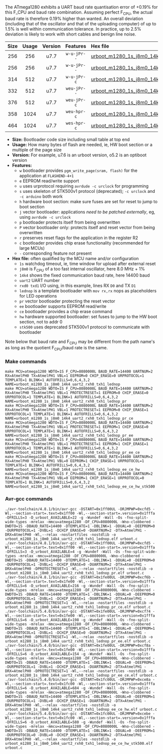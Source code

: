 The ATmega1280 exhibits a UART baud rate quantisation error of +0.19% for this F_CPU and baud rate combination. Assuming perfect F<sub>CPU</sub>, the actual baud rate is therefore 0.19% higher than wanted. An overall deviation (including that of the oscillator and that of the uploading computer) of up to 1.5% is well within communication tolerance. In practice, up to 2.5% deviation is likely to work with short cables and benign line noise.

|Size|Usage|Version|Features|Hex file|
|:-:|:-:|:-:|:-:|:--|
|256|256|u7.7|`w-u-jPr--`|[urboot_m1280_1s_j8m0_14k4_uart2_rxh0_txh1_lednop.hex](https://raw.githubusercontent.com/stefanrueger/urboot.hex/main/boards/mega1280/atmega1280/watchdog_1_s/internal_oscillator%2B1%25/%2B8m000000_hz/%2B%2B14k4_baud/uart2_rxh0_txh1/lednop/urboot_m1280_1s_j8m0_14k4_uart2_rxh0_txh1_lednop.hex)|
|256|256|u7.7|`w-u-jPr--`|[urboot_m1280_1s_j8m0_14k4_uart2_rxh0_txh1_lednop_pr.hex](https://raw.githubusercontent.com/stefanrueger/urboot.hex/main/boards/mega1280/atmega1280/watchdog_1_s/internal_oscillator%2B1%25/%2B8m000000_hz/%2B%2B14k4_baud/uart2_rxh0_txh1/lednop/urboot_m1280_1s_j8m0_14k4_uart2_rxh0_txh1_lednop_pr.hex)|
|314|512|u7.7|`w-u-jPr-c`|[urboot_m1280_1s_j8m0_14k4_uart2_rxh0_txh1_lednop_pr_ce.hex](https://raw.githubusercontent.com/stefanrueger/urboot.hex/main/boards/mega1280/atmega1280/watchdog_1_s/internal_oscillator%2B1%25/%2B8m000000_hz/%2B%2B14k4_baud/uart2_rxh0_txh1/lednop/urboot_m1280_1s_j8m0_14k4_uart2_rxh0_txh1_lednop_pr_ce.hex)|
|332|512|u7.7|`weu-jPr--`|[urboot_m1280_1s_j8m0_14k4_uart2_rxh0_txh1_lednop_pr_ee.hex](https://raw.githubusercontent.com/stefanrueger/urboot.hex/main/boards/mega1280/atmega1280/watchdog_1_s/internal_oscillator%2B1%25/%2B8m000000_hz/%2B%2B14k4_baud/uart2_rxh0_txh1/lednop/urboot_m1280_1s_j8m0_14k4_uart2_rxh0_txh1_lednop_pr_ee.hex)|
|376|512|u7.7|`weu-jPr-c`|[urboot_m1280_1s_j8m0_14k4_uart2_rxh0_txh1_lednop_pr_ee_ce.hex](https://raw.githubusercontent.com/stefanrueger/urboot.hex/main/boards/mega1280/atmega1280/watchdog_1_s/internal_oscillator%2B1%25/%2B8m000000_hz/%2B%2B14k4_baud/uart2_rxh0_txh1/lednop/urboot_m1280_1s_j8m0_14k4_uart2_rxh0_txh1_lednop_pr_ee_ce.hex)|
|358|1024|u7.7|`weu-hpr-c`|[urboot_m1280_1s_j8m0_14k4_uart2_rxh0_txh1_lednop_ee_ce_hw.hex](https://raw.githubusercontent.com/stefanrueger/urboot.hex/main/boards/mega1280/atmega1280/watchdog_1_s/internal_oscillator%2B1%25/%2B8m000000_hz/%2B%2B14k4_baud/uart2_rxh0_txh1/lednop/urboot_m1280_1s_j8m0_14k4_uart2_rxh0_txh1_lednop_ee_ce_hw.hex)|
|464|1024|u7.7|`wes-hpr-c`|[urboot_m1280_1s_j8m0_14k4_uart2_rxh0_txh1_lednop_ee_ce_hw_stk500.hex](https://raw.githubusercontent.com/stefanrueger/urboot.hex/main/boards/mega1280/atmega1280/watchdog_1_s/internal_oscillator%2B1%25/%2B8m000000_hz/%2B%2B14k4_baud/uart2_rxh0_txh1/lednop/urboot_m1280_1s_j8m0_14k4_uart2_rxh0_txh1_lednop_ee_ce_hw_stk500.hex)|

- **Size:** Bootloader code size including small table at top end
- **Usage:** How many bytes of flash are needed, ie, HW boot section or a multiple of the page size
- **Version:** For example, u7.6 is an urboot version, o5.2 is an optiboot version
- **Features:**
  + `w` bootloader provides `pgm_write_page(sram, flash)` for the application at `FLASHEND-4+1`
  + `e` EEPROM read/write support
  + `u` uses urprotocol requiring `avrdude -c urclock` for programming
  + `s` uses skeleton of STK500v1 protocol (deprecated); `-c urclock` and `-c arduino` both work
  + `h` hardware boot section: make sure fuses are set for reset to jump to boot section
  + `j` vector bootloader: applications *need to be patched externally*, eg, using `avrdude -c urclock`
  + `p` bootloader protects itself from being overwritten
  + `P` vector bootloader only: protects itself and reset vector from being overwritten
  + `r` preserves reset flags for the application in the register R2
  + `c` bootloader provides chip erase functionality (recommended for large MCUs)
  + `-` corresponding feature not present
- **Hex file:** often qualified by the MCU name and/or configuration
  + `1s` watchdog timeout, ie, time window for upload after external reset
  + `j8m0` is F<sub>CPU</sub> of a too fast internal oscillator, here 8.0 MHz + 1%
  + `14k4` shows the fixed communication baud rate, here 14400 baud
  + `uart2` UART number
  + `rxd0 txd1` I/O using, in this example, lines RX `D0` and TX `D1`
  + `lednop` is a template bootloader with `mov rx,rx` nops as placeholders for LED operations
  + `pr` vector bootloader protecting the reset vector
  + `ee` bootloader supports EEPROM read/write
  + `ce` bootloader provides a chip erase command
  + `hw` hardware supported bootloader: set fuses to jump to the HW boot section, not to addr 0
  + `stk500` uses deprecated STK500v1 protocol to communicate with bootloader


Note below that baud rate and F<sub>CPU</sub> may be different from the path name's as long as the quotient F<sub>CPU</sub>/baud rate is the same.

### Make commands
```
make MCU=atmega1280 WDTO=1S F_CPU=8080000L BAUD_RATE=14400 UARTNUM=2 RX=AtmelPH0 TX=AtmelPH1 VBL=1 EEPROM=0 CHIP_ERASE=0 URPROTOCOL=1 TEMPLATE=1 BLINK=1 AUTOFRILLS=0,6,4,3,2 NAME=urboot_m1280_1s_j8m0_14k4_uart2_rxh0_txh1_lednop
make MCU=atmega1280 WDTO=1S F_CPU=8080000L BAUD_RATE=14400 UARTNUM=2 RX=AtmelPH0 TX=AtmelPH1 VBL=1 PROTECTRESET=1 EEPROM=0 CHIP_ERASE=0 URPROTOCOL=1 TEMPLATE=1 BLINK=1 AUTOFRILLS=0,6,4,3,2 NAME=urboot_m1280_1s_j8m0_14k4_uart2_rxh0_txh1_lednop_pr
make MCU=atmega1280 WDTO=1S F_CPU=8080000L BAUD_RATE=14400 UARTNUM=2 RX=AtmelPH0 TX=AtmelPH1 VBL=1 PROTECTRESET=1 EEPROM=0 CHIP_ERASE=1 URPROTOCOL=1 TEMPLATE=1 BLINK=1 AUTOFRILLS=0,6,4,3,2 NAME=urboot_m1280_1s_j8m0_14k4_uart2_rxh0_txh1_lednop_pr_ce
make MCU=atmega1280 WDTO=1S F_CPU=8080000L BAUD_RATE=14400 UARTNUM=2 RX=AtmelPH0 TX=AtmelPH1 VBL=1 PROTECTRESET=1 EEPROM=1 CHIP_ERASE=0 URPROTOCOL=1 TEMPLATE=1 BLINK=1 AUTOFRILLS=0,6,4,3,2 NAME=urboot_m1280_1s_j8m0_14k4_uart2_rxh0_txh1_lednop_pr_ee
make MCU=atmega1280 WDTO=1S F_CPU=8080000L BAUD_RATE=14400 UARTNUM=2 RX=AtmelPH0 TX=AtmelPH1 VBL=1 PROTECTRESET=1 EEPROM=1 CHIP_ERASE=1 URPROTOCOL=1 TEMPLATE=1 BLINK=1 AUTOFRILLS=0,6,4,3,2 NAME=urboot_m1280_1s_j8m0_14k4_uart2_rxh0_txh1_lednop_pr_ee_ce
make MCU=atmega1280 WDTO=1S F_CPU=8080000L BAUD_RATE=14400 UARTNUM=2 RX=AtmelPH0 TX=AtmelPH1 VBL=0 EEPROM=1 CHIP_ERASE=1 URPROTOCOL=1 TEMPLATE=1 BLINK=1 AUTOFRILLS=0,6,4,3,2 NAME=urboot_m1280_1s_j8m0_14k4_uart2_rxh0_txh1_lednop_ee_ce_hw
make MCU=atmega1280 WDTO=1S F_CPU=8080000L BAUD_RATE=14400 UARTNUM=2 RX=AtmelPH0 TX=AtmelPH1 VBL=0 EEPROM=1 CHIP_ERASE=1 URPROTOCOL=0 TEMPLATE=1 BLINK=1 AUTOFRILLS=0,6,4,3,2 NAME=urboot_m1280_1s_j8m0_14k4_uart2_rxh0_txh1_lednop_ee_ce_hw_stk500
```

### Avr-gcc commands
```
./avr-toolchain/4.8.1/bin/avr-gcc -DSTART=0x1ff00UL -DRJMPWP=0xcfd5 -Wl,--section-start=.text=0x1ff00 -Wl,--section-start=.version=0x1fffa -DFRILLS=3 -D_urboot_AVAILABLE=22 -g -Wundef -Wall -Os -fno-split-wide-types -mrelax -mmcu=atmega1280 -DF_CPU=8080000L -Wno-clobbered -DWDTO=1S -DBAUD_RATE=14400 -DTEMPLATE=1 -DBLINK=1 -DDUAL=0 -DEEPROM=0 -DURPROTOCOL=1 -DVBL=1 -DCHIP_ERASE=0 -DUARTNUM=2 -DTX=AtmelPH1 -DRX=AtmelPH0 -Wl,--relax -nostartfiles -nostdlib -o urboot_m1280_1s_j8m0_14k4_uart2_rxh0_txh1_lednop.elf urboot.c
./avr-toolchain/4.8.1/bin/avr-gcc -DSTART=0x1ff00UL -DRJMPWP=0xcfd5 -Wl,--section-start=.text=0x1ff00 -Wl,--section-start=.version=0x1fffa -DFRILLS=3 -D_urboot_AVAILABLE=4 -g -Wundef -Wall -Os -fno-split-wide-types -mrelax -mmcu=atmega1280 -DF_CPU=8080000L -Wno-clobbered -DWDTO=1S -DBAUD_RATE=14400 -DTEMPLATE=1 -DBLINK=1 -DDUAL=0 -DEEPROM=0 -DURPROTOCOL=1 -DVBL=1 -DCHIP_ERASE=0 -DUARTNUM=2 -DTX=AtmelPH1 -DRX=AtmelPH0 -DPROTECTRESET=1 -Wl,--relax -nostartfiles -nostdlib -o urboot_m1280_1s_j8m0_14k4_uart2_rxh0_txh1_lednop_pr.elf urboot.c
./avr-toolchain/4.8.1/bin/avr-gcc -DSTART=0x1fe00UL -DRJMPWP=0xcf6b -Wl,--section-start=.text=0x1fe00 -Wl,--section-start=.version=0x1fffa -DFRILLS=6 -D_urboot_AVAILABLE=216 -g -Wundef -Wall -Os -fno-split-wide-types -mrelax -mmcu=atmega1280 -DF_CPU=8080000L -Wno-clobbered -DWDTO=1S -DBAUD_RATE=14400 -DTEMPLATE=1 -DBLINK=1 -DDUAL=0 -DEEPROM=0 -DURPROTOCOL=1 -DVBL=1 -DCHIP_ERASE=1 -DUARTNUM=2 -DTX=AtmelPH1 -DRX=AtmelPH0 -DPROTECTRESET=1 -Wl,--relax -nostartfiles -nostdlib -o urboot_m1280_1s_j8m0_14k4_uart2_rxh0_txh1_lednop_pr_ce.elf urboot.c
./avr-toolchain/5.4.0/bin/avr-gcc -DSTART=0x1fe00UL -DRJMPWP=0xcf74 -Wl,--section-start=.text=0x1fe00 -Wl,--section-start=.version=0x1fffa -DFRILLS=6 -D_urboot_AVAILABLE=198 -g -Wundef -Wall -Os -fno-split-wide-types -mrelax -mmcu=atmega1280 -DF_CPU=8080000L -Wno-clobbered -DWDTO=1S -DBAUD_RATE=14400 -DTEMPLATE=1 -DBLINK=1 -DDUAL=0 -DEEPROM=1 -DURPROTOCOL=1 -DVBL=1 -DCHIP_ERASE=0 -DUARTNUM=2 -DTX=AtmelPH1 -DRX=AtmelPH0 -DPROTECTRESET=1 -Wl,--relax -nostartfiles -nostdlib -o urboot_m1280_1s_j8m0_14k4_uart2_rxh0_txh1_lednop_pr_ee.elf urboot.c
./avr-toolchain/5.4.0/bin/avr-gcc -DSTART=0x1fe00UL -DRJMPWP=0xcf8a -Wl,--section-start=.text=0x1fe00 -Wl,--section-start=.version=0x1fffa -DFRILLS=6 -D_urboot_AVAILABLE=154 -g -Wundef -Wall -Os -fno-split-wide-types -mrelax -mmcu=atmega1280 -DF_CPU=8080000L -Wno-clobbered -DWDTO=1S -DBAUD_RATE=14400 -DTEMPLATE=1 -DBLINK=1 -DDUAL=0 -DEEPROM=1 -DURPROTOCOL=1 -DVBL=1 -DCHIP_ERASE=1 -DUARTNUM=2 -DTX=AtmelPH1 -DRX=AtmelPH0 -DPROTECTRESET=1 -Wl,--relax -nostartfiles -nostdlib -o urboot_m1280_1s_j8m0_14k4_uart2_rxh0_txh1_lednop_pr_ee_ce.elf urboot.c
./avr-toolchain/5.4.0/bin/avr-gcc -DSTART=0x1fc00UL -DRJMPWP=0xce8a -Wl,--section-start=.text=0x1fc00 -Wl,--section-start=.version=0x1fffa -DFRILLS=6 -D_urboot_AVAILABLE=684 -g -Wundef -Wall -Os -fno-split-wide-types -mrelax -mmcu=atmega1280 -DF_CPU=8080000L -Wno-clobbered -DWDTO=1S -DBAUD_RATE=14400 -DTEMPLATE=1 -DBLINK=1 -DDUAL=0 -DEEPROM=1 -DURPROTOCOL=1 -DVBL=0 -DCHIP_ERASE=1 -DUARTNUM=2 -DTX=AtmelPH1 -DRX=AtmelPH0 -Wl,--relax -nostartfiles -nostdlib -o urboot_m1280_1s_j8m0_14k4_uart2_rxh0_txh1_lednop_ee_ce_hw.elf urboot.c
./avr-toolchain/5.4.0/bin/avr-gcc -DSTART=0x1fc00UL -DRJMPWP=0xcebe -Wl,--section-start=.text=0x1fc00 -Wl,--section-start=.version=0x1fffa -DFRILLS=6 -D_urboot_AVAILABLE=580 -g -Wundef -Wall -Os -fno-split-wide-types -mrelax -mmcu=atmega1280 -DF_CPU=8080000L -Wno-clobbered -DWDTO=1S -DBAUD_RATE=14400 -DTEMPLATE=1 -DBLINK=1 -DDUAL=0 -DEEPROM=1 -DURPROTOCOL=0 -DVBL=0 -DCHIP_ERASE=1 -DUARTNUM=2 -DTX=AtmelPH1 -DRX=AtmelPH0 -Wl,--relax -nostartfiles -nostdlib -o urboot_m1280_1s_j8m0_14k4_uart2_rxh0_txh1_lednop_ee_ce_hw_stk500.elf urboot.c
```

